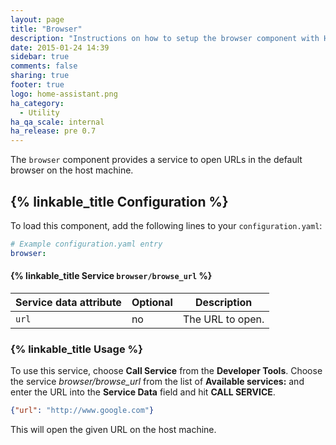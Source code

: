 ```yaml
---
layout: page
title: "Browser"
description: "Instructions on how to setup the browser component with Home Assistant."
date: 2015-01-24 14:39
sidebar: true
comments: false
sharing: true
footer: true
logo: home-assistant.png
ha_category:
  - Utility
ha_qa_scale: internal
ha_release: pre 0.7
---
```


The `browser` component provides a service to open URLs in the default browser on the host machine.

## {% linkable_title Configuration %}

To load this component, add the following lines to your `configuration.yaml`:

```yaml
# Example configuration.yaml entry
browser:
```

#### {% linkable_title Service `browser/browse_url` %}

| Service data attribute | Optional | Description |
| ---------------------- | -------- | ----------- |
| `url`                  |       no | The URL to open.


### {% linkable_title Usage %}

To use this service, choose **Call Service** from the **Developer Tools**. Choose the service *browser/browse_url* from the list of **Available services:** and enter the URL into the **Service Data** field and hit **CALL SERVICE**.

```json
{"url": "http://www.google.com"}
```

This will open the given URL on the host machine.
